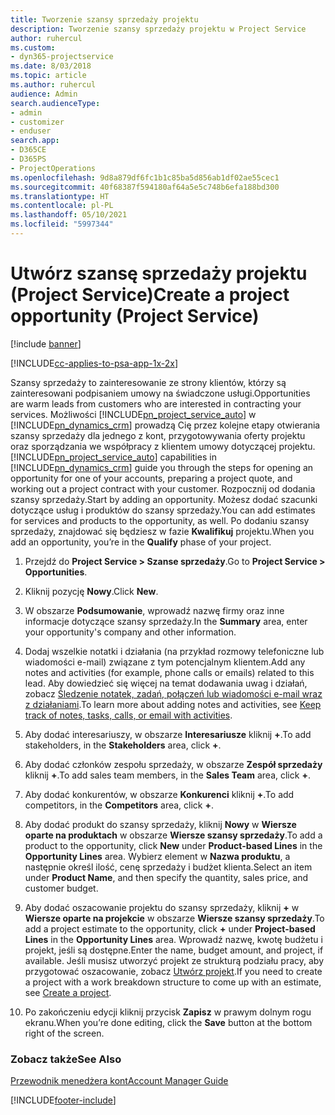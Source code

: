```yaml
---
title: Tworzenie szansy sprzedaży projektu
description: Tworzenie szansy sprzedaży projektu w Project Service
author: ruhercul
ms.custom:
- dyn365-projectservice
ms.date: 8/03/2018
ms.topic: article
ms.author: ruhercul
audience: Admin
search.audienceType:
- admin
- customizer
- enduser
search.app:
- D365CE
- D365PS
- ProjectOperations
ms.openlocfilehash: 9d8a879df6fc1b1c85ba5d856ab1df02ae55cec1
ms.sourcegitcommit: 40f68387f594180af64a5e5c748b6efa188bd300
ms.translationtype: HT
ms.contentlocale: pl-PL
ms.lasthandoff: 05/10/2021
ms.locfileid: "5997344"
---
```

# <a name="create-a-project-opportunity-project-service"></a><span data-ttu-id="4198a-103">Utwórz szansę sprzedaży projektu (Project Service)</span><span class="sxs-lookup"><span data-stu-id="4198a-103">Create a project opportunity (Project Service)</span></span>

[!include [banner](../includes/psa-now-project-operations.md)]

[!INCLUDE[cc-applies-to-psa-app-1x-2x](../includes/cc-applies-to-psa-app-1x-2x.md)]

<span data-ttu-id="4198a-104">Szansy sprzedaży to zainteresowanie ze strony klientów, którzy są zainteresowani podpisaniem umowy na świadczone usługi.</span><span class="sxs-lookup"><span data-stu-id="4198a-104">Opportunities are warm leads from customers who are interested in contracting your services.</span></span> <span data-ttu-id="4198a-105">Możliwości [!INCLUDE[pn_project_service_auto](../includes/pn-project-service-auto.md)] w [!INCLUDE[pn_dynamics_crm](../includes/pn-dynamics-crm.md)] prowadzą Cię przez kolejne etapy otwierania szansy sprzedaży dla jednego z kont, przygotowywania oferty projektu oraz sporządzania we współpracy z klientem umowy dotyczącej projektu.</span><span class="sxs-lookup"><span data-stu-id="4198a-105">[!INCLUDE[pn_project_service_auto](../includes/pn-project-service-auto.md)] capabilities in [!INCLUDE[pn_dynamics_crm](../includes/pn-dynamics-crm.md)] guide you through the steps for opening an opportunity for one of your accounts, preparing a project quote, and working out a project contract with your customer.</span></span> <span data-ttu-id="4198a-106">Rozpocznij od dodania szansy sprzedaży.</span><span class="sxs-lookup"><span data-stu-id="4198a-106">Start by adding an opportunity.</span></span> <span data-ttu-id="4198a-107">Możesz dodać szacunki dotyczące usług i produktów do szansy sprzedaży.</span><span class="sxs-lookup"><span data-stu-id="4198a-107">You can add estimates for services and products to the opportunity, as well.</span></span> <span data-ttu-id="4198a-108">Po dodaniu szansy sprzedaży, znajdować się będziesz w fazie **Kwalifikuj** projektu.</span><span class="sxs-lookup"><span data-stu-id="4198a-108">When you add an opportunity, you’re in the **Qualify** phase of your project.</span></span>  
  
1.  <span data-ttu-id="4198a-109">Przejdź do **Project Service > Szanse sprzedaży**.</span><span class="sxs-lookup"><span data-stu-id="4198a-109">Go to **Project Service > Opportunities**.</span></span>  
  
2.  <span data-ttu-id="4198a-110">Kliknij pozycję **Nowy**.</span><span class="sxs-lookup"><span data-stu-id="4198a-110">Click **New**.</span></span>  
  
3.  <span data-ttu-id="4198a-111">W obszarze **Podsumowanie**, wprowadź nazwę firmy oraz inne informacje dotyczące szansy sprzedaży.</span><span class="sxs-lookup"><span data-stu-id="4198a-111">In the **Summary** area, enter your opportunity's company and other information.</span></span>  
  
4.  <span data-ttu-id="4198a-112">Dodaj wszelkie notatki i działania (na przykład rozmowy telefoniczne lub wiadomości e-mail) związane z tym potencjalnym klientem.</span><span class="sxs-lookup"><span data-stu-id="4198a-112">Add any notes and activities (for example, phone calls or emails) related to this lead.</span></span> <span data-ttu-id="4198a-113">Aby dowiedzieć się więcej na temat dodawania uwag i działań, zobacz [Śledzenie notatek, zadań, połączeń lub wiadomości e-mail wraz z działaniami](/dynamics365/customerengagement/on-premises/basics/work-with-activities).</span><span class="sxs-lookup"><span data-stu-id="4198a-113">To learn more about adding notes and activities, see [Keep track of notes, tasks, calls, or email with activities](/dynamics365/customerengagement/on-premises/basics/work-with-activities).</span></span>  
  
5.  <span data-ttu-id="4198a-114">Aby dodać interesariuszy, w obszarze **Interesariusze** kliknij **+**.</span><span class="sxs-lookup"><span data-stu-id="4198a-114">To add stakeholders, in the **Stakeholders** area, click **+**.</span></span>  
  
6.  <span data-ttu-id="4198a-115">Aby dodać członków zespołu sprzedaży, w obszarze **Zespół sprzedaży** kliknij **+**.</span><span class="sxs-lookup"><span data-stu-id="4198a-115">To add sales team members, in the **Sales Team** area, click **+**.</span></span>  
  
7.  <span data-ttu-id="4198a-116">Aby dodać konkurentów, w obszarze **Konkurenci** kliknij **+**.</span><span class="sxs-lookup"><span data-stu-id="4198a-116">To add competitors, in the **Competitors** area, click **+**.</span></span>  
  
8.  <span data-ttu-id="4198a-117">Aby dodać produkt do szansy sprzedaży, kliknij **Nowy** w **Wiersze oparte na produktach** w obszarze **Wiersze szansy sprzedaży**.</span><span class="sxs-lookup"><span data-stu-id="4198a-117">To add a product to the opportunity, click **New** under **Product-based Lines** in the **Opportunity Lines** area.</span></span> <span data-ttu-id="4198a-118">Wybierz element w **Nazwa produktu**, a następnie określ ilość, cenę sprzedaży i budżet klienta.</span><span class="sxs-lookup"><span data-stu-id="4198a-118">Select an item under **Product Name**, and then specify the quantity, sales price, and customer budget.</span></span>  
  
9. <span data-ttu-id="4198a-119">Aby dodać oszacowanie projektu do szansy sprzedaży, kliknij **+** w **Wiersze oparte na projekcie** w obszarze **Wiersze szansy sprzedaży**.</span><span class="sxs-lookup"><span data-stu-id="4198a-119">To add a project estimate to the opportunity, click **+** under **Project-based Lines** in the **Opportunity Lines** area.</span></span> <span data-ttu-id="4198a-120">Wprowadź nazwę, kwotę budżetu i projekt, jeśli są dostępne.</span><span class="sxs-lookup"><span data-stu-id="4198a-120">Enter the name, budget amount, and project, if available.</span></span> <span data-ttu-id="4198a-121">Jeśli musisz utworzyć projekt ze strukturą podziału pracy, aby przygotować oszacowanie, zobacz [Utwórz projekt](../psa/create-project.md).</span><span class="sxs-lookup"><span data-stu-id="4198a-121">If you need to create a project with a work breakdown structure to come up with an estimate, see [Create a project](../psa/create-project.md).</span></span>  
  
10. <span data-ttu-id="4198a-122">Po zakończeniu edycji kliknij przycisk **Zapisz** w prawym dolnym rogu ekranu.</span><span class="sxs-lookup"><span data-stu-id="4198a-122">When you’re done editing, click the **Save** button at the bottom right of the screen.</span></span>  
  
### <a name="see-also"></a><span data-ttu-id="4198a-123">Zobacz także</span><span class="sxs-lookup"><span data-stu-id="4198a-123">See Also</span></span>  
 [<span data-ttu-id="4198a-124">Przewodnik menedżera kont</span><span class="sxs-lookup"><span data-stu-id="4198a-124">Account Manager Guide</span></span>](../psa/account-manager-guide.md)


[!INCLUDE[footer-include](../includes/footer-banner.md)]